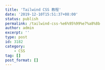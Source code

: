 ```yaml
---
title: 'Tailwind CSS 教程'
date: '2019-12-10T15:51:37+08:00'
status: publish
permalink: /tailwind-css-%e6%95%99%e7%a8%8b
author: admin
excerpt: ''
type: post
id: 3182
category:
    - CSS
tag: []
post_format: []
---
```

<!DOCTYPE html PUBLIC "-//W3C//DTD HTML 4.0 Transitional//EN" "http://www.w3.org/TR/REC-html40/loose.dtd">
<?xml encoding="UTF-8">
